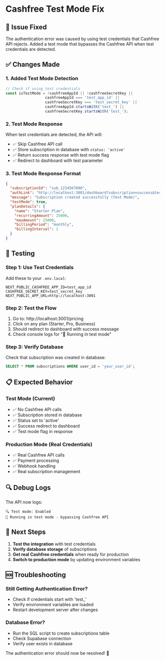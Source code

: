 # Cashfree Test Mode Fix

## 🔧 **Issue Fixed**

The authentication error was caused by using test credentials that Cashfree API rejects. Added a test mode that bypasses the Cashfree API when test credentials are detected.

## ✅ **Changes Made**

### **1. Added Test Mode Detection**
```javascript
// Check if using test credentials
const isTestMode = !cashfreeAppId || !cashfreeSecretKey || 
                  cashfreeAppId === 'test_app_id' || 
                  cashfreeSecretKey === 'test_secret_key' ||
                  cashfreeAppId.startsWith('test_') ||
                  cashfreeSecretKey.startsWith('test_');
```

### **2. Test Mode Response**
When test credentials are detected, the API will:
- ✅ Skip Cashfree API call
- ✅ Store subscription in database with `status: 'active'`
- ✅ Return success response with test mode flag
- ✅ Redirect to dashboard with test parameter

### **3. Test Mode Response Format**
```json
{
  "subscriptionId": "sub_1234567890",
  "authLink": "http://localhost:3001/dashboard?subscription=success&test=true",
  "message": "Subscription created successfully (Test Mode)",
  "testMode": true,
  "planDetails": {
    "name": "Starter Plan",
    "recurringAmount": 25000,
    "maxAmount": 25000,
    "billingPeriod": "monthly",
    "billingInterval": 1
  }
}
```

## 🧪 **Testing**

### **Step 1: Use Test Credentials**
Add these to your `.env.local`:
```env
NEXT_PUBLIC_CASHFREE_APP_ID=test_app_id
CASHFREE_SECRET_KEY=test_secret_key
NEXT_PUBLIC_APP_URL=http://localhost:3001
```

### **Step 2: Test the Flow**
1. Go to: http://localhost:3001/pricing
2. Click on any plan (Starter, Pro, Business)
3. Should redirect to dashboard with success message
4. Check console logs for "🧪 Running in test mode"

### **Step 3: Verify Database**
Check that subscription was created in database:
```sql
SELECT * FROM subscriptions WHERE user_id = 'your_user_id';
```

## 📋 **Expected Behavior**

### **Test Mode (Current)**
- ✅ No Cashfree API calls
- ✅ Subscription stored in database
- ✅ Status set to 'active'
- ✅ Success redirect to dashboard
- ✅ Test mode flag in response

### **Production Mode (Real Credentials)**
- ✅ Real Cashfree API calls
- ✅ Payment processing
- ✅ Webhook handling
- ✅ Real subscription management

## 🔍 **Debug Logs**

The API now logs:
```
🔍 Test mode: Enabled
🧪 Running in test mode - bypassing Cashfree API
```

## 🚀 **Next Steps**

1. **Test the integration** with test credentials
2. **Verify database storage** of subscriptions
3. **Get real Cashfree credentials** when ready for production
4. **Switch to production mode** by updating environment variables

## 🆘 **Troubleshooting**

### **Still Getting Authentication Error?**
- Check if credentials start with 'test_'
- Verify environment variables are loaded
- Restart development server after changes

### **Database Error?**
- Run the SQL script to create subscriptions table
- Check Supabase connection
- Verify user exists in database

The authentication error should now be resolved! 🎉
